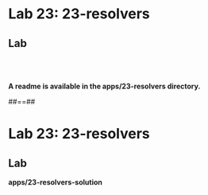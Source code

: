<!-- .slide: class="exercice" -->

# Lab 23: 23-resolvers

## Lab

<br><br>

<b>A readme is available in the apps/23-resolvers directory.</b>

##==##

<!-- .slide: class="full-center exercice" -->

# Lab 23: 23-resolvers

## Lab

**apps/23-resolvers-solution**

